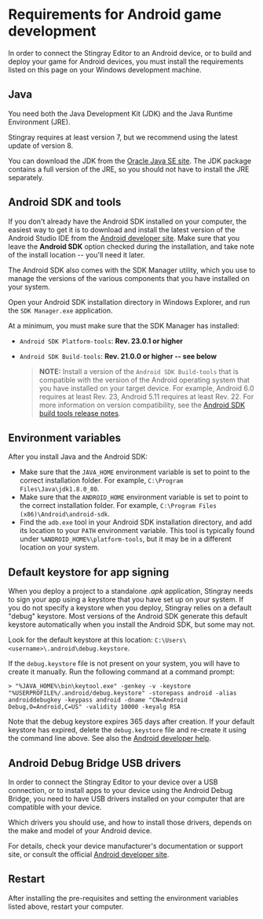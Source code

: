 # Requirements for Android game development

In order to connect the Stingray Editor to an Android device, or to build and deploy your game for Android devices, you must install the requirements listed on this page on your Windows development machine.

## Java

You need both the Java Development Kit (JDK) and the Java Runtime Environment (JRE).

Stingray requires at least version 7, but we recommend using the latest update of version 8.

You can download the JDK from the [Oracle Java SE site](http://www.oracle.com/technetwork/java/javase/overview/index.html). The JDK package contains a full version of the JRE, so you should not have to install the JRE separately.

## Android SDK and tools

If you don't already have the Android SDK installed on your computer, the easiest way to get it is to download and install the latest version of the Android Studio IDE from the [Android developer site](https://developer.android.com/sdk/index.html#Other). Make sure that you leave the **Android SDK** option checked during the installation, and take note of the install location -- you'll need it later.

The Android SDK also comes with the SDK Manager utility, which you use to manage the versions of the various components that you have installed on your system.

Open your Android SDK installation directory in Windows Explorer, and run the `SDK Manager.exe` application.

At a minimum, you must make sure that the SDK Manager has installed:

-	`Android SDK Platform-tools`: **Rev. 23.0.1 or higher**
-	`Android SDK Build-tools`: **Rev. 21.0.0 or higher -- see below**

	>	**NOTE:** Install a version of the `Android SDK Build-tools` that is compatible with the version of the Android operating system that you have installed on your target device. For example, Android 6.0 requires at least Rev. 23, Android 5.11 requires at least Rev. 22. For more information on version compatibility, see the [Android SDK build tools release notes](https://developer.android.com/studio/releases/build-tools.html).

## Environment variables

After you install Java and the Android SDK:

-	Make sure that the `JAVA_HOME` environment variable is set to point to the correct installation folder. For example, `C:\Program Files\Java\jdk1.8.0_80`.
-	Make sure that the `ANDROID_HOME` environment variable is set to point to the correct installation folder. For example, `C:\Program Files (x86)\Android\android-sdk`.
-	Find the `adb.exe` tool in your Android SDK installation directory, and add its location to your `PATH` environment variable. This tool is typically found under `%ANDROID_HOME%\platform-tools`, but it may be in a different location on your system.

## Default keystore for app signing

When you deploy a project to a standalone *.apk* application, Stingray needs to sign your app using a keystore that you have set up on your system. If you do not specify a keystore when you deploy, Stingray relies on a default "debug" keystore. Most versions of the Android SDK generate this default keystore automatically when you install the Android SDK, but some may not.

Look for the default keystore at this location: `C:\Users\<username>\.android\debug.keystore`.

If the `debug.keystore` file is not present on your system, you will have to create it manually. Run the following command at a command prompt:

~~~{nohighlight}
> "%JAVA_HOME%\bin\keytool.exe" -genkey -v -keystore "%USERPROFILE%/.android/debug.keystore" -storepass android -alias androiddebugkey -keypass android -dname "CN=Android Debug,O=Android,C=US" -validity 10000 -keyalg RSA
~~~

Note that the debug keystore expires 365 days after creation. If your default keystore has expired, delete the `debug.keystore` file and re-create it using the command line above. See also the [Android developer help](http://developer.android.com/tools/publishing/app-signing.html).

## Android Debug Bridge USB drivers

In order to connect the Stingray Editor to your device over a USB connection, or to install apps to your device using the Android Debug Bridge, you need to have USB drivers installed on your computer that are compatible with your device.

Which drivers you should use, and how to install those drivers, depends on the make and model of your Android device.

For details, check your device manufacturer's documentation or support site, or consult the official [Android developer site](http://developer.android.com/tools/extras/oem-usb.html).

## Restart

After installing the pre-requisites and setting the environment variables listed above, restart your computer.
